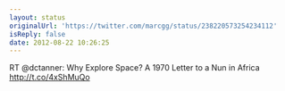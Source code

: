 ```yaml
---
layout: status
originalUrl: 'https://twitter.com/marcgg/status/238220573254234112'
isReply: false
date: 2012-08-22 10:26:25
---
```


RT @dctanner: Why Explore Space? A 1970 Letter to a Nun in Africa  http://t.co/4xShMuQo
